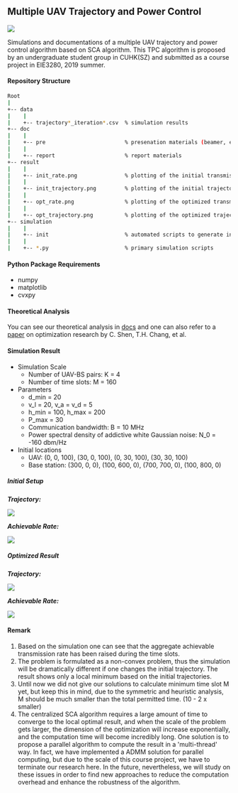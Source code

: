 ## Multiple UAV Trajectory and Power Control

![](https://github.com/Vito-Swift/Multiple-UAV-Trajectory-and-Power-Control/raw/master/doc/page.png)

Simulations and documentations of a multiple UAV trajectory and power control algorithm based on SCA algorithm. This TPC algorithm is proposed by an undergraduate student group in CUHK(SZ) and submitted as a course project in EIE3280, 2019 summer.

#### Repository Structure

```bash
Root
|
+-- data
|    |
|    +-- trajectory*_iteration*.csv  % simulation results
+-- doc
|    |
|    +-- pre                         % presenation materials (beamer, etc.)
|    |
|    +-- report                      % report materials 
+-- result
|    |
|    +-- init_rate.png               % plotting of the initial transmission rate
|    |
|    +-- init_trajectory.png         % plotting of the initial trajectory
|    |
|    +-- opt_rate.png                % plotting of the optimized transmission rate
|    |
|    +-- opt_trajectory.png          % plotting of the optimized trajectory
+-- simulation
|    |
|    +-- init                        % automated scripts to generate initial trajectories
|    |
|    +-- *.py                        % primary simulation scripts
```

#### Python Package Requirements

- numpy
- matplotlib
- cvxpy

#### Theoretical Analysis

You can see our theoretical analysis in [docs](https://github.com/Vito-Swift/EIE3280-CourseProj-TPC/tree/master/doc) and one can also refer to a [paper](https://arxiv.org/pdf/1809.05697.pdf) on optimization research by C. Shen, T.H. Chang, et al.

#### Simulation Result

- Simulation Scale
  - Number of UAV-BS pairs: K = 4
  - Number of time slots: M = 160
- Parameters
  - d_min = 20
  - v_l = 20, v_a = v_d = 5
  - h_min = 100, h_max = 200
  - P_max = 30
  - Communication bandwidth: B = 10 MHz
  - Power spectral density of addictive white Gaussian noise: N_0 = -160 dbm/Hz
- Initial locations
  - UAV: (0, 0, 100), (30, 0, 100), (0, 30, 100), (30, 30, 100)
  - Base station: (300, 0, 0), (100, 600, 0), (700, 700, 0), (100, 800, 0)

##### Initial Setup

***Trajectory:***

![](https://raw.githubusercontent.com/Vito-Swift/EIE3280-CourseProj-TPC/master/result/init_trajectory.png)

***Achievable Rate:***

![](https://raw.githubusercontent.com/Vito-Swift/EIE3280-CourseProj-TPC/master/result/init_rate.png)

##### Optimized Result

***Trajectory:***

![](https://raw.githubusercontent.com/Vito-Swift/EIE3280-CourseProj-TPC/master/result/opt_trajectory.png)

***Achievable Rate:***

![](https://raw.githubusercontent.com/Vito-Swift/EIE3280-CourseProj-TPC/master/result/opt_rate.png)

#### Remark

1. Based on the simulation one can see that the aggregate achievable transmission rate has been raised during the time slots.
2. The problem is formulated as a non-convex problem, thus the simulation will be dramatically different if one changes the initial trajectory. The result shows only a local minimum based on the initial trajectories.
3. Until now we did not give our solutions to calculate minimum time slot M yet, but keep this in mind, due to the symmetric and heuristic analysis, M should be much smaller than the total permitted time. (10 - 2 x smaller)
4. The centralized SCA algorithm requires a large amount of time to converge to the local optimal result, and when the scale of the problem gets larger, the dimension of the optimization will increase exponentially, and the computation time will become incredibly long. One solution is to propose a parallel algorithm to compute the result in a 'multi-thread' way. In fact, we have implemented a ADMM solution for parallel computing, but due to the scale of this course project, we have to terminate our research here. In the future, nevertheless, we will study on these issues in order to find new approaches to reduce the computation overhead and enhance the robustness of the algorithm. 
